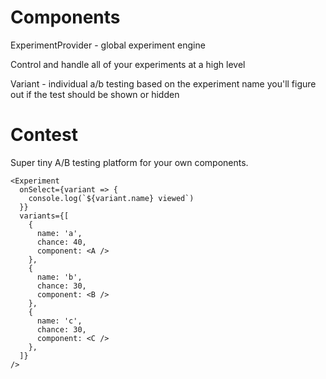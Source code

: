 # Components

ExperimentProvider - global experiment engine

Control and handle all of your experiments at a high level

Variant - individual a/b testing
based on the experiment name you'll figure out if the test should be shown or hidden
# Contest

Super tiny A/B testing platform for your own components.


```es6
<Experiment
  onSelect={variant => {
    console.log(`${variant.name} viewed`)
  }}
  variants={[
    {
      name: 'a',
      chance: 40,
      component: <A />
    },
    {
      name: 'b',
      chance: 30,
      component: <B />
    },
    {
      name: 'c',
      chance: 30,
      component: <C />
    },
  ]}
/>
```
